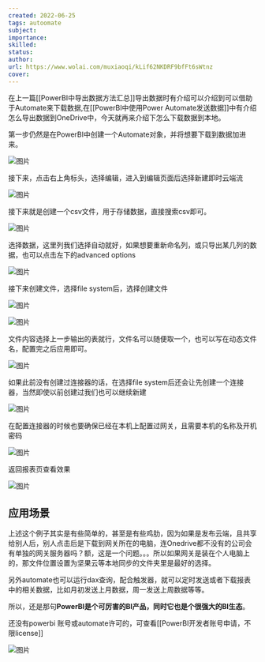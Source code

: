```yaml
---
created: 2022-06-25
tags: autoomate 
subject: 
importance:
skilled:
status:
author:
url: https://www.wolai.com/muxiaoqi/kLif62NKDRF9bfFt6sWtnz
cover: 
---
```


在上一篇[[PowerBI中导出数据方法汇总]]导出数据时有介绍可以介绍到可以借助于Automate来下载数据,在[[PowerBI中使用Power Automate发送数据]]中有介绍怎么导出数据到OneDrive中，今天就再来介绍下怎么下载数据到本地。

第一步仍然是在PowerBI中创建一个Automate对象，并将想要下载到数据加进来。

![图片](https://mmbiz.qpic.cn/mmbiz_png/TyDRib9iao84MTP6LGCVMJzVpo8jsibuibeicTL2QPLiaGRTxERRsYLzOB1RA1zDLOLxtDngWDBsBn6BIM5Ssh0rx6Qg/640?wx_fmt=png&wxfrom=5&wx_lazy=1&wx_co=1)

接下来，点击右上角标头，选择编辑，进入到编辑页面后选择新建即时云端流

![图片](https://mmbiz.qpic.cn/mmbiz_png/TyDRib9iao84MTP6LGCVMJzVpo8jsibuibeicPKF5krtr5WCnM2puKnLjhibbk9XKr1v20CvK9CwcO4YvDBrYOqs6hRw/640?wx_fmt=png&wxfrom=5&wx_lazy=1&wx_co=1)

接下来就是创建一个csv文件，用于存储数据，直接搜索csv即可。

![图片](https://mmbiz.qpic.cn/mmbiz_png/TyDRib9iao84MTP6LGCVMJzVpo8jsibuibeicrHlR8tg6p0FY3iaHteQRTe3YibuPibv3cPhV8ewxdwtUibwY3aZC3T9ZYg/640?wx_fmt=png&wxfrom=5&wx_lazy=1&wx_co=1)

选择数据，这里列我们选择自动就好，如果想要重新命名列，或只导出某几列的数据，也可以点击左下的advanced options

![图片](https://mmbiz.qpic.cn/mmbiz_png/TyDRib9iao84MTP6LGCVMJzVpo8jsibuibeicuV5FGGhOWmMPqiblSvKgvMEMWBoJHT9uC5zU9BHwL6XKr3GtzIDiaibPg/640?wx_fmt=png&wxfrom=5&wx_lazy=1&wx_co=1)

接下来创建文件，选择file system后，选择创建文件

![图片](https://mmbiz.qpic.cn/mmbiz_png/TyDRib9iao84MTP6LGCVMJzVpo8jsibuibeicfAOgYLTibicSvliatcfulPIO03MLgVyXyGBhkAo7mOqeWsM3nW7wgT43Q/640?wx_fmt=png&wxfrom=5&wx_lazy=1&wx_co=1)

![图片](https://mmbiz.qpic.cn/mmbiz_png/TyDRib9iao84MTP6LGCVMJzVpo8jsibuibeicoQAdoEgu1PU968xNfR3yia9UKkXgZxNa4RrtEUZz1Z7G8npoIibeAYBg/640?wx_fmt=png&wxfrom=5&wx_lazy=1&wx_co=1)

文件内容选择上一步输出的表就行，文件名可以随便取一个，也可以写在动态文件名，配置完之后应用即可。

![图片](https://mmbiz.qpic.cn/mmbiz_png/TyDRib9iao84MTP6LGCVMJzVpo8jsibuibeicW7r6FeUCkExxKyZ1rM9QWpM6XbsSFeEMnblGuZnicKaEia2PHSDmicxPQ/640?wx_fmt=png&wxfrom=5&wx_lazy=1&wx_co=1)

如果此前没有创建过连接器的话，在选择file system后还会让先创建一个连接器，当然即使以前创建过我们也可以继续新建

![图片](https://mmbiz.qpic.cn/mmbiz_png/TyDRib9iao84MTP6LGCVMJzVpo8jsibuibeicoeAiaor0gTIqg1vLPVwzrpYX9zzUQjibMcAEyX1XZQe8dgsEiar5PkauQ/640?wx_fmt=png&wxfrom=5&wx_lazy=1&wx_co=1)

在配置连接器的时候也要确保已经在本机上配置过网关，且需要本机的名称及开机密码

![图片](https://mmbiz.qpic.cn/mmbiz_png/TyDRib9iao84MTP6LGCVMJzVpo8jsibuibeicjE6oqexNXpM7Ap9FD4WJrPSZT5hialBia5s1f17J5tLOFvNLe2KiavpjA/640?wx_fmt=png&wxfrom=5&wx_lazy=1&wx_co=1)

返回报表页查看效果

![图片](https://mmbiz.qpic.cn/mmbiz_gif/TyDRib9iao84MTP6LGCVMJzVpo8jsibuibeicFibaIe9OFP5ib7YkMjHS1EhCY5UeKmwiavtibicugRVBAC5TlazffdjN1UA/640?wx_fmt=gif&wxfrom=5&wx_lazy=1)

## 应用场景

上述这个例子其实是有些简单的，甚至是有些鸡肋，因为如果是发布云端，且共享给别人后，别人点击后是下载到网关所在的电脑，连Onedrive都不没有的公司会有单独的网关服务器吗？额，这是一个问题。。。所以如果网关是装在个人电脑上的，那文件位置设置为坚果云等本地同步的文件夹里是最好的选择。

另外automate也可以运行dax查询，配合触发器，就可以定时发送或者下载报表中的相关数据，比如月初发送上月数据，周一发送上周数据等等。

所以，还是那句**PowerBI是个可厉害的BI产品，同时它也是个很强大的BI生态**。

还没有powerbi 账号或automate许可的，可查看[[PowerBI开发者账号申请，不限license]]

![图片](https://mmbiz.qpic.cn/mmbiz_png/TyDRib9iao84MTP6LGCVMJzVpo8jsibuibeicBpaCVLbrLovPHvGicWA6AT02IqgnN0mQg7s6X2QFgibEibbdPd8OGLQ7w/640?wx_fmt=png&wxfrom=5&wx_lazy=1&wx_co=1)